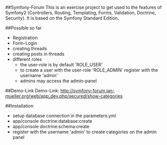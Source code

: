 ##Symfony-Forum
This is an exercise project to get used to the features of Symfony2 (Controllers, Routing, Templating, Forms, Validation, Doctrine, Security).
It is based on the Symfony Standard Edition.

##Possible so far
* Registration
* Form-Login
* creating threads
* creating posts in threads
* different roles
    * the user-role is by default 'ROLE_USER'
    * to create a user with the user-role 'ROLE_ADMIN' register with the username 'admin'
    * admins may access the admin-panel


##Demo-Link
Demo-Link: http://symfony-forum.jan-mueller.org/web/app_dev.php/secured/show-categories

##Installation
* setup database connection in the parameters.yml
* app/console doctrine:database:create
* app/console doctrine:schema:create
* register with the username 'admin' to create categories on the admin panel
